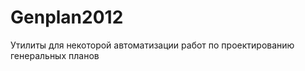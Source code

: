 Genplan2012
===========

Утилиты для некоторой автоматизации работ по проектированию генеральных планов